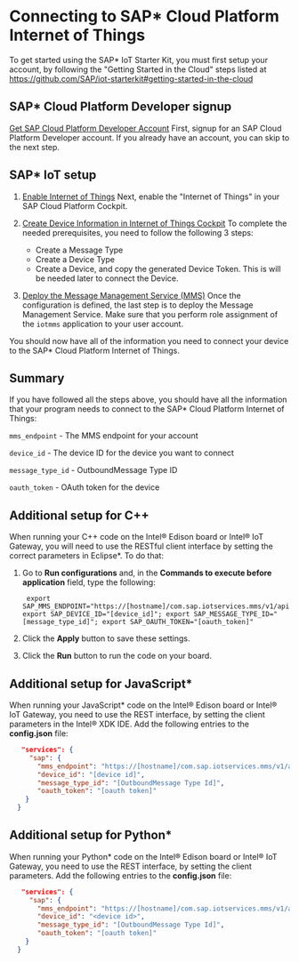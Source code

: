 # Connecting to SAP\* Cloud Platform Internet of Things

To get started using the SAP\* IoT Starter Kit, you must first setup your account, by following the "Getting Started in the Cloud" steps listed at https://github.com/SAP/iot-starterkit#getting-started-in-the-cloud

## SAP\* Cloud Platform Developer signup

[Get SAP Cloud Platform Developer Account](https://github.com/SAP/iot-starterkit/src/prerequisites/account)
First, signup for an SAP Cloud Platform Developer account. If you already have an account, you can skip to the next step.

## SAP\* IoT setup

1. [Enable Internet of Things](https://github.com/SAP/iot-starterkit/src/prerequisites/service)
Next, enable the "Internet of Things" in your SAP Cloud Platform Cockpit.

2. [Create Device Information in Internet of Things Cockpit](https://github.com/SAP/iot-starterkit/src/prerequisites/cockpit)
To complete the needed prerequisites, you need to follow the following 3 steps:
   - Create a Message Type
   - Create a Device Type
   - Create a Device, and copy the generated Device Token. This is will be needed later to connect the Device.

3. [Deploy the Message Management Service (MMS)](https://github.com/SAP/iot-starterkit/src/prerequisites/mms)
Once the configuration is defined, the last step is to deploy the Message Management Service. Make sure that you perform role assignment of the `iotmms` application to your user account.

You should now have all of the information you need to connect your device to the SAP\* Cloud Platform Internet of Things.

## Summary

If you have followed all the steps above, you should have all the information that your program needs to connect to the SAP\* Cloud Platform Internet of Things:

`mms_endpoint` - The MMS endpoint for your account

`device_id` - The device ID for the device you want to connect

`message_type_id` - OutboundMessage Type ID

`oauth_token` - OAuth token for the device

## Additional setup for C++

When running your C++ code on the Intel® Edison board or Intel® IoT Gateway, you will need to use the RESTful client interface by setting the correct parameters in Eclipse\*. To do that:

1. Go to **Run configurations** and, in the **Commands to execute before application** field, type the following:

        export SAP_MMS_ENDPOINT="https://[hostname]/com.sap.iotservices.mms/v1/api/http/data"; export SAP_DEVICE_ID="[device_id]"; export SAP_MESSAGE_TYPE_ID="[message_type_id]"; export SAP_OAUTH_TOKEN="[oauth_token]"

2. Click the **Apply** button to save these settings.
3. Click the **Run** button to run the code on your board.

## Additional setup for JavaScript\*

When running your JavaScript\* code on the Intel® Edison board or Intel® IoT Gateway, you need to use the REST interface, by setting the client parameters in the Intel® XDK IDE. Add the following entries to the **config.json** file:

```json
   "services": {
     "sap": {
       "mms_endpoint": "https://[hostname]/com.sap.iotservices.mms/v1/api/http/data",
       "device_id": "[device id]",
       "message_type_id": "[OutboundMessage Type Id]",
       "oauth_token": "[oauth token]"
    }
  }
```

## Additional setup for Python\*

When running your Python\* code on the Intel® Edison board or Intel® IoT Gateway, you need to use the REST interface, by setting the client parameters. Add the following entries to the **config.json** file:

```json
   "services": {
     "sap": {
       "mms_endpoint": "https://[hostname]/com.sap.iotservices.mms/v1/api/http/data",
       "device_id": "<device id>",
       "message_type_id": "[OutboundMessage Type Id]",
       "oauth_token": "[oauth token]"
    }
  }
```
